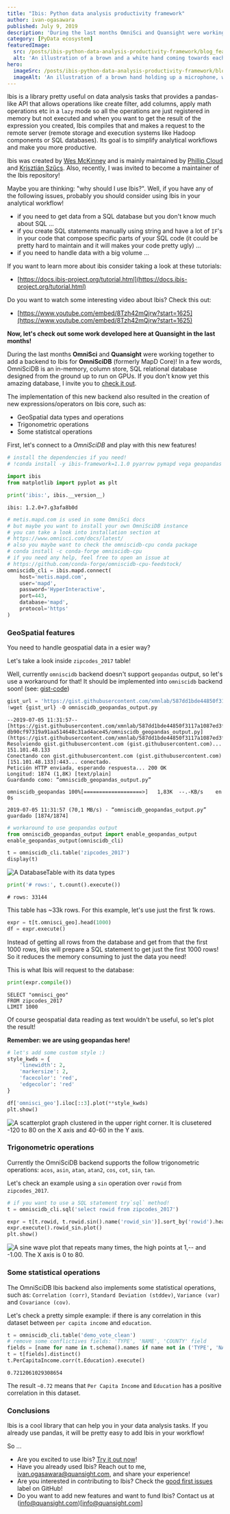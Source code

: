 ```yaml
---
title: "Ibis: Python data analysis productivity framework"
author: ivan-ogasawara
published: July 9, 2019
description: 'During the last months OmniSci and Quansight were working together to add a backend to Ibis for OmniSciDB (formerly MapD Core)The implementation of this new backend also resulted in the creation of new expressions/operators on Ibis core, such as GeoSpatial data types and operations, trigonometric operations and Ssome statistcal operations.'
category: [PyData ecosystem]
featuredImage:
  src: /posts/ibis-python-data-analysis-productivity-framework/blog_feature_var2.svg
  alt: 'An illustration of a brown and a white hand coming towards each other to pass a business card with the logo of Quansight Labs.'
hero:
  imageSrc: /posts/ibis-python-data-analysis-productivity-framework/blog_hero_var1.svg
  imageAlt: 'An illustration of a brown hand holding up a microphone, with some graphical elements highlighting the top of the microphone.'
---
```


Ibis is a library pretty useful on data analysis tasks that provides a
pandas-like API that allows operations like create filter, add columns,
apply math operations etc in a `lazy` mode so all the operations are
just registered in memory but not executed and when you want to get the
result of the expression you created, Ibis compiles that and makes a
request to the remote server (remote storage and execution systems like
Hadoop components or SQL databases). Its goal is to simplify analytical
workflows and make you more productive.

Ibis was created by [Wes McKinney](https://github.com/wesm) and is
mainly maintained by [Phillip Cloud](https://github.com/cpcloud) and
[Krisztián Szűcs](https://github.com/kszucs). Also, recently, I was
invited to become a maintainer of the Ibis repository!

Maybe you are thinking: \"why should I use Ibis?\". Well, if you have
any of the following issues, probably you should consider using Ibis in
your analytical workflow!

-   if you need to get data from a SQL database but you don't know much
    about SQL \...
-   if you create SQL statements manually using string and have a lot of
    `IF`'s in your code that compose specific parts of your SQL code
    (it could be pretty hard to maintain and it will makes your code
    pretty ugly) \...
-   if you need to handle data with a big volume \...

If you want to learn more about ibis consider taking a look at these
tutorials:

-   [https://docs.ibis-project.org/tutorial.html](https://docs.ibis-project.org/tutorial.html)

Do you want to watch some interesting video about Ibis? Check this out:

-   [https://www.youtube.com/embed/8Tzh42mQjrw?start=1625](https://www.youtube.com/embed/8Tzh42mQjrw?start=1625)

**Now, let's check out some work developed here at Quansight in the
last months!**

During the last months **OmniSci** and **Quansight** were working
together to add a backend to Ibis for **OmniSciDB** (formerly MapD
Core)! In a few words, OmniSciDB is an in-memory, column store, SQL
relational database designed from the ground up to run on GPUs. If you
don't know yet this amazing database, I invite you to [check it
out](https://omnisci.com).

The implementation of this new backend also resulted in the creation of
new expressions/operators on Ibis core, such as:

-   GeoSpatial data types and operations
-   Trigonometric operations
-   Some statistcal operations

First, let's connect to a *OmniSciDB* and play with this new features!

``` python
# install the dependencies if you need!
# !conda install -y ibis-framework=1.1.0 pyarrow pymapd vega geopandas geoalchemy2 shapely matplotlib --force-reinstall
```

``` python
import ibis
from matplotlib import pyplot as plt

print('ibis:', ibis.__version__)
```

    ibis: 1.2.0+7.g3afa8b0d

``` python
# metis.mapd.com is used in some OmniSci docs
# but maybe you want to install your own OmniSciDB instance
# you can take a look into installation section at 
# https://www.omnisci.com/docs/latest/
# also you maybe want to check the omniscidb-cpu conda package
# conda install -c conda-forge omniscidb-cpu
# if you need any help, feel free to open an issue at
# https://github.com/conda-forge/omniscidb-cpu-feedstock/
omniscidb_cli = ibis.mapd.connect(
    host='metis.mapd.com', 
    user='mapd', 
    password='HyperInteractive',
    port=443, 
    database='mapd',
    protocol='https'
)
```

### GeoSpatial features

You need to handle geospatial data in a esier way?

Let's take a look inside `zipcodes_2017` table!

Well, currently `omniscidb` backend doesn't support `geopandas` output,
so let's use a workaround for that! It should be implemented into
`omniscidb` backend soon! (see:
[gist-code](https://gist.githubusercontent.com/xmnlab/587dd1bde44850f3117a1087ed3f0f28/raw/0750400db90cf97319a91aa514648c31ad4ace45/omniscidb_geopandas_output.py))

``` python
gist_url = 'https://gist.githubusercontent.com/xmnlab/587dd1bde44850f3117a1087ed3f0f28/raw/0750400db90cf97319a91aa514648c31ad4ace45/omniscidb_geopandas_output.py'
!wget {gist_url} -O omniscidb_geopandas_output.py
```

    --2019-07-05 11:31:57--  [https://gist.githubusercontent.com/xmnlab/587dd1bde44850f3117a1087ed3f0f28/raw/0750400
    db90cf97319a91aa514648c31ad4ace45/omniscidb_geopandas_output.py](https://gist.githubusercontent.com/xmnlab/587dd1bde44850f3117a1087ed3f0f28/raw/0750400db90cf97319a91aa514648c31ad4ace45/omniscidb_geopandas_output.py)
    Resolviendo gist.githubusercontent.com (gist.githubusercontent.com)... 151.101.48.133
    Conectando con gist.githubusercontent.com (gist.githubusercontent.com)[151.101.48.133]:443... conectado.
    Petición HTTP enviada, esperando respuesta... 200 OK
    Longitud: 1874 (1,8K) [text/plain]
    Guardando como: “omniscidb_geopandas_output.py”

    omniscidb_geopandas 100%[===================>]   1,83K  --.-KB/s    en 0s      

    2019-07-05 11:31:57 (70,1 MB/s) - “omniscidb_geopandas_output.py” guardado [1874/1874]

``` python
# workaround to use geopandas output
from omniscidb_geopandas_output import enable_geopandas_output 
enable_geopandas_output(omniscidb_cli)
```

``` python
t = omniscidb_cli.table('zipcodes_2017')
display(t)
```

![A DatabaseTable with its data types](/posts/ibis-python-data-analysis-productivity-framework/a0a51ad71e1a32140f3e47e71145e6a67d061750.png)

``` python
print('# rows:', t.count().execute())
```

    # rows: 33144

This table has \~33k rows. For this example, let's use just the first
1k rows.

``` python
expr = t[t.omnisci_geo].head(1000)
df = expr.execute()
```

Instead of getting all rows from the database and get from that the
first 1000 rows, Ibis will prepare a SQL statement to get just the first
1000 rows! So it reduces the memory consuming to just the data you need!

This is what Ibis will request to the database:

``` python
print(expr.compile())
```

    SELECT "omnisci_geo"
    FROM zipcodes_2017
    LIMIT 1000

Of course geospatial data reading as text wouldn't be useful, so let's
plot the result!

**Remember: we are using geopandas here!**

``` python
# let's add some custom style :)
style_kwds = {
    'linewidth': 2,
    'markersize': 2,
    'facecolor': 'red',
    'edgecolor': 'red'
}

df['omnisci_geo'].iloc[::3].plot(**style_kwds)
plt.show()
```

![A scatterplot graph clustered in the upper right corner. It is clusetered -120 to 80 on the X axis and 40-60 in the Y axis.](/posts/ibis-python-data-analysis-productivity-framework/e62b7c1311b137ea2d1bfd6e7715369df26b2570.png)

### Trigonometric operations

Currently the OmniSciDB backend supports the follow trigonometric
operations: `acos`, `asin`, `atan`, `atan2`, `cos`, `cot`, `sin`, `tan`.

Let's check an example using a `sin` operation over `rowid` from
`zipcodes_2017`.

``` python
# if you want to use a SQL statement try`sql` method!
t = omniscidb_cli.sql('select rowid from zipcodes_2017')

expr = t[t.rowid, t.rowid.sin().name('rowid_sin')].sort_by('rowid').head(100)
expr.execute().rowid_sin.plot()
plt.show()
```

![A sine wave plot that repeats many times, the high points at 1,-- and -1.00. The X axis is 0 to 80.](/posts/ibis-python-data-analysis-productivity-framework/70f0a567ee713d1392bab6d8fef07bbe9777c033.png)

### Some statistical operations

The OmniSciDB Ibis backend also implements some statistical operations,
such as: `Correlation (corr)`, `Standard Deviation (stddev)`,
`Variance (var)` and `Covariance (cov)`.

Let's check a pretty simple example: if there is any correlation in
this dataset between `per capita income` and `education`.

``` python
t = omniscidb_cli.table('demo_vote_clean')
# remove some conflictives fields: 'TYPE', 'NAME', 'COUNTY' field
fields = [name for name in t.schema().names if name not in ('TYPE', 'NAME', 'COUNTY')]
t = t[fields].distinct()
t.PerCapitaIncome.corr(t.Education).execute()
```

    0.7212061029308654

The result `~0.72` means that `Per Capita Income` and `Education` has a
positive correlation in this dataset.

### Conclusions

Ibis is a cool library that can help you in your data analysis tasks. If
you already use pandas, it will be pretty easy to add Ibis in your
workflow!

So \...

-   Are you excited to use Ibis? [Try it out
    now](https://docs.ibis-project.org/getting-started.html)!
-   Have you already used Ibis? Reach out to me,
    [ivan.ogasawara@quansight.com](ivan.ogasawara@quansight.com), and share your experience!
-   Are you interested in contributing to Ibis? Check the [good first
    issues](https://github.com/ibis-project/ibis/issues?q=is%3Aopen+is%3Aissue+label%3A%22good+first+issue%22)
    label on GitHub!
-   Do you want to add new features and want to fund Ibis? Contact us at
    (info@quansight.com)[info@quansight.com]
